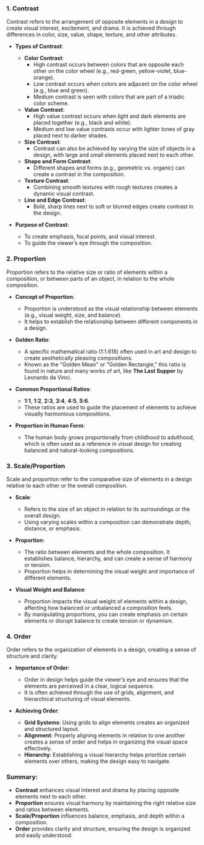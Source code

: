 
### 1. **Contrast**
   Contrast refers to the arrangement of opposite elements in a design to create visual interest, excitement, and drama. It is achieved through differences in color, size, value, shape, texture, and other attributes.

   - **Types of Contrast**:
     - **Color Contrast**: 
       - High contrast occurs between colors that are opposite each other on the color wheel (e.g., red-green, yellow-violet, blue-orange).
       - Low contrast occurs when colors are adjacent on the color wheel (e.g., blue and green).
       - Medium contrast is seen with colors that are part of a triadic color scheme.
     - **Value Contrast**: 
       - High value contrast occurs when light and dark elements are placed together (e.g., black and white).
       - Medium and low value contrasts occur with lighter tones of gray placed next to darker shades.
     - **Size Contrast**: 
       - Contrast can also be achieved by varying the size of objects in a design, with large and small elements placed next to each other.
     - **Shape and Form Contrast**: 
       - Different shapes and forms (e.g., geometric vs. organic) can create a contrast in the composition.
     - **Texture Contrast**: 
       - Combining smooth textures with rough textures creates a dynamic visual contrast.
     - **Line and Edge Contrast**: 
       - Bold, sharp lines next to soft or blurred edges create contrast in the design.
     
   - **Purpose of Contrast**: 
     - To create emphasis, focal points, and visual interest.
     - To guide the viewer’s eye through the composition.

### 2. **Proportion**
   Proportion refers to the relative size or ratio of elements within a composition, or between parts of an object, in relation to the whole composition.

   - **Concept of Proportion**:
     - Proportion is understood as the visual relationship between elements (e.g., visual weight, size, and balance).
     - It helps to establish the relationship between different components in a design.
     
   - **Golden Ratio**:
     - A specific mathematical ratio (1:1.618) often used in art and design to create aesthetically pleasing compositions.
     - Known as the "Golden Mean" or "Golden Rectangle," this ratio is found in nature and many works of art, like **The Last Supper** by Leonardo da Vinci.
     
   - **Common Proportional Ratios**:
     - **1:1**, **1:2**, **2:3**, **3:4**, **4:5**, **5:6**.
     - These ratios are used to guide the placement of elements to achieve visually harmonious compositions.
     
   - **Proportion in Human Form**:
     - The human body grows proportionally from childhood to adulthood, which is often used as a reference in visual design for creating balanced and natural-looking compositions.

### 3. **Scale/Proportion**
   Scale and proportion refer to the comparative size of elements in a design relative to each other or the overall composition.

   - **Scale**:
     - Refers to the size of an object in relation to its surroundings or the overall design.
     - Using varying scales within a composition can demonstrate depth, distance, or emphasis.
   
   - **Proportion**:
     - The ratio between elements and the whole composition. It establishes balance, hierarchy, and can create a sense of harmony or tension.
     - Proportion helps in determining the visual weight and importance of different elements.

   - **Visual Weight and Balance**:
     - Proportion impacts the visual weight of elements within a design, affecting how balanced or unbalanced a composition feels.
     - By manipulating proportions, you can create emphasis on certain elements or disrupt balance to create tension or dynamism.

### 4. **Order**
   Order refers to the organization of elements in a design, creating a sense of structure and clarity.

   - **Importance of Order**:
     - Order in design helps guide the viewer’s eye and ensures that the elements are perceived in a clear, logical sequence.
     - It is often achieved through the use of grids, alignment, and hierarchical structuring of visual elements.
     
   - **Achieving Order**:
     - **Grid Systems**: Using grids to align elements creates an organized and structured layout.
     - **Alignment**: Properly aligning elements in relation to one another creates a sense of order and helps in organizing the visual space effectively.
     - **Hierarchy**: Establishing a visual hierarchy helps prioritize certain elements over others, making the design easy to navigate.

### Summary:
- **Contrast** enhances visual interest and drama by placing opposite elements next to each other.
- **Proportion** ensures visual harmony by maintaining the right relative size and ratios between elements.
- **Scale/Proportion** influences balance, emphasis, and depth within a composition.
- **Order** provides clarity and structure, ensuring the design is organized and easily understood.

